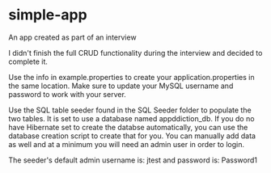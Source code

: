 # simple-app
An app created as part of an interview

I didn't finish the full CRUD functionality during the interview and decided to complete it.

Use the info in example.properties to create your application.properties in the same location. Make sure to update your MySQL username and password to 
work with your server.

Use the SQL table seeder found in the SQL Seeder folder to populate the two tables. It is set to use a database named appddiction_db. If you do no have Hibernate set to create the databse automatically, you can use the database creation script to create that for you. You can manually add data as well and at a minimum you will need an admin user in order to login.

The seeder's default admin username is: jtest and password is: Password1
